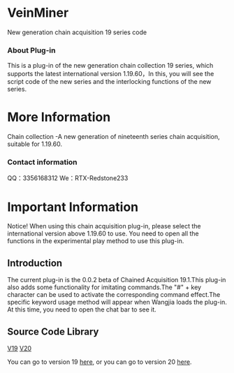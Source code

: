 # VeinMiner
New generation chain acquisition 19 series code

### About Plug-in
This is a plug-in of the new generation chain collection 19 series, which supports the latest international version 1.19.60，In this, you will see the script code of the new series and the interlocking functions of the new series.

# More Information
Chain collection
-A new generation of nineteenth series chain acquisition, suitable for 1.19.60.

### Contact information
QQ：3356168312
We：RTX-Redstone233

# Important Information
Notice! When using this chain acquisition plug-in, please select the international version above 1.19.60 to use. You need to open all the functions in the experimental play method to use this plug-in.

## Introduction
The current plug-in is the 0.0.2 beta of Chained Acquisition 19.1.This plug-in also adds some functionality for imitating commands.The "#" + key character can be used to activate the corresponding command effect.The specific keyword usage method will appear when Wangjia loads the plug-in. At this time, you need to open the chat bar to see it.

## Source Code Library
[V19](https://github.com/Redstone2337200/VeinMiner/tree/V19)
[V20](https://github.com/Redstone2337200/VeinMiner/tree/v20)
<div>You can go to version 19 <a href="https://github.com/Redstone2337200/VeinMiner/tree/V19">here</a>, or you can go to version 20 <a href="https://github.com/Redstone2337200/VeinMiner/tree/v20">here</a>.</div>
